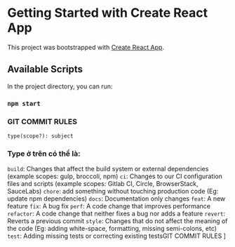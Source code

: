 # Getting Started with Create React App

This project was bootstrapped with [Create React App](https://github.com/facebook/create-react-app).

## Available Scripts

In the project directory, you can run:

### `npm start`

### GIT COMMIT RULES

`type(scope?): subject`

### Type ở trên có thể là:

`build`: Changes that affect the build system or external dependencies (example scopes: gulp, broccoli, npm)
`ci`: Changes to our CI configuration files and scripts (example scopes: Gitlab CI, Circle, BrowserStack, SauceLabs)
`chore`: add something without touching production code (Eg: update npm dependencies)
`docs`: Documentation only changes
`feat`: A new feature
`fix`: A bug fix
`perf`: A code change that improves performance
`refactor`: A code change that neither fixes a bug nor adds a feature
`revert`: Reverts a previous commit
`style`: Changes that do not affect the meaning of the code (Eg: adding white-space, formatting, missing semi-colons, etc)
`test`: Adding missing tests or correcting existing testsGIT COMMIT RULES
]